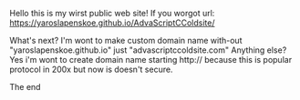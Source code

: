 Hello this is my wirst public web site! If you worgot url: https://yaroslapenskoe.github.io/AdvaScriptCColdsite/

  What's next?
I'm wont to make custom domain name with-out "yaroslapenskoe.github.io" just "advascriptccoldsite.com" 
  Anything else?
Yes i'm wont to create domain name starting http:// because this is popular protocol in 200x but now is doesn't secure.

The end
